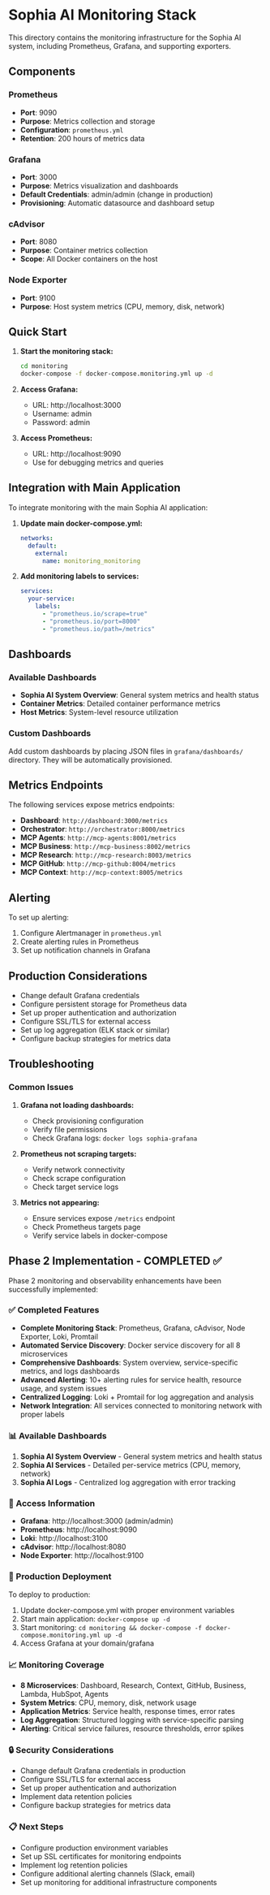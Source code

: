 # Sophia AI Monitoring Stack

This directory contains the monitoring infrastructure for the Sophia AI system, including Prometheus, Grafana, and supporting exporters.

## Components

### Prometheus
- **Port**: 9090
- **Purpose**: Metrics collection and storage
- **Configuration**: `prometheus.yml`
- **Retention**: 200 hours of metrics data

### Grafana
- **Port**: 3000
- **Purpose**: Metrics visualization and dashboards
- **Default Credentials**: admin/admin (change in production)
- **Provisioning**: Automatic datasource and dashboard setup

### cAdvisor
- **Port**: 8080
- **Purpose**: Container metrics collection
- **Scope**: All Docker containers on the host

### Node Exporter
- **Port**: 9100
- **Purpose**: Host system metrics (CPU, memory, disk, network)

## Quick Start

1. **Start the monitoring stack:**
   ```bash
   cd monitoring
   docker-compose -f docker-compose.monitoring.yml up -d
   ```

2. **Access Grafana:**
   - URL: http://localhost:3000
   - Username: admin
   - Password: admin

3. **Access Prometheus:**
   - URL: http://localhost:9090
   - Use for debugging metrics and queries

## Integration with Main Application

To integrate monitoring with the main Sophia AI application:

1. **Update main docker-compose.yml:**
   ```yaml
   networks:
     default:
       external:
         name: monitoring_monitoring
   ```

2. **Add monitoring labels to services:**
   ```yaml
   services:
     your-service:
       labels:
         - "prometheus.io/scrape=true"
         - "prometheus.io/port=8000"
         - "prometheus.io/path=/metrics"
   ```

## Dashboards

### Available Dashboards
- **Sophia AI System Overview**: General system metrics and health status
- **Container Metrics**: Detailed container performance metrics
- **Host Metrics**: System-level resource utilization

### Custom Dashboards
Add custom dashboards by placing JSON files in `grafana/dashboards/` directory. They will be automatically provisioned.

## Metrics Endpoints

The following services expose metrics endpoints:

- **Dashboard**: `http://dashboard:3000/metrics`
- **Orchestrator**: `http://orchestrator:8000/metrics`
- **MCP Agents**: `http://mcp-agents:8001/metrics`
- **MCP Business**: `http://mcp-business:8002/metrics`
- **MCP Research**: `http://mcp-research:8003/metrics`
- **MCP GitHub**: `http://mcp-github:8004/metrics`
- **MCP Context**: `http://mcp-context:8005/metrics`

## Alerting

To set up alerting:

1. Configure Alertmanager in `prometheus.yml`
2. Create alerting rules in Prometheus
3. Set up notification channels in Grafana

## Production Considerations

- Change default Grafana credentials
- Configure persistent storage for Prometheus data
- Set up proper authentication and authorization
- Configure SSL/TLS for external access
- Set up log aggregation (ELK stack or similar)
- Configure backup strategies for metrics data

## Troubleshooting

### Common Issues

1. **Grafana not loading dashboards:**
   - Check provisioning configuration
   - Verify file permissions
   - Check Grafana logs: `docker logs sophia-grafana`

2. **Prometheus not scraping targets:**
   - Verify network connectivity
   - Check scrape configuration
   - Check target service logs

3. **Metrics not appearing:**
   - Ensure services expose `/metrics` endpoint
   - Check Prometheus targets page
   - Verify service labels in docker-compose

## Phase 2 Implementation - COMPLETED ✅

Phase 2 monitoring and observability enhancements have been successfully implemented:

### ✅ Completed Features

- **Complete Monitoring Stack**: Prometheus, Grafana, cAdvisor, Node Exporter, Loki, Promtail
- **Automated Service Discovery**: Docker service discovery for all 8 microservices
- **Comprehensive Dashboards**: System overview, service-specific metrics, and logs dashboards
- **Advanced Alerting**: 10+ alerting rules for service health, resource usage, and system issues
- **Centralized Logging**: Loki + Promtail for log aggregation and analysis
- **Network Integration**: All services connected to monitoring network with proper labels

### 📊 Available Dashboards

1. **Sophia AI System Overview** - General system metrics and health status
2. **Sophia AI Services** - Detailed per-service metrics (CPU, memory, network)
3. **Sophia AI Logs** - Centralized log aggregation with error tracking

### 🔧 Access Information

- **Grafana**: http://localhost:3000 (admin/admin)
- **Prometheus**: http://localhost:9090
- **Loki**: http://localhost:3100
- **cAdvisor**: http://localhost:8080
- **Node Exporter**: http://localhost:9100

### 🚀 Production Deployment

To deploy to production:

1. Update docker-compose.yml with proper environment variables
2. Start main application: `docker-compose up -d`
3. Start monitoring: `cd monitoring && docker-compose -f docker-compose.monitoring.yml up -d`
4. Access Grafana at your domain/grafana

### 📈 Monitoring Coverage

- **8 Microservices**: Dashboard, Research, Context, GitHub, Business, Lambda, HubSpot, Agents
- **System Metrics**: CPU, memory, disk, network usage
- **Application Metrics**: Service health, response times, error rates
- **Log Aggregation**: Structured logging with service-specific parsing
- **Alerting**: Critical service failures, resource thresholds, error spikes

### 🔒 Security Considerations

- Change default Grafana credentials in production
- Configure SSL/TLS for external access
- Set up proper authentication and authorization
- Implement data retention policies
- Configure backup strategies for metrics data

### 📋 Next Steps

- Configure production environment variables
- Set up SSL certificates for monitoring endpoints
- Implement log retention policies
- Configure additional alerting channels (Slack, email)
- Set up monitoring for additional infrastructure components